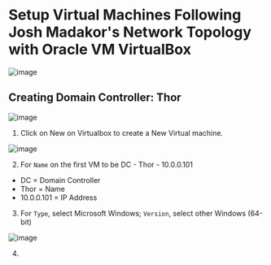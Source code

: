 # Setup Virtual Machines Following Josh Madakor's Network Topology with Oracle VM VirtualBox

![image](https://github.com/user-attachments/assets/f11db633-36be-4676-9f46-6875122388c7)

## Creating Domain Controller: Thor

![image](https://github.com/user-attachments/assets/09216a56-90ff-4f9c-b01f-d6e537b817cd)

1. Click on New on Virtualbox to create a New Virtual machine.

![image](https://github.com/user-attachments/assets/1fd5944e-7f23-41a6-9e47-970c6a560f05)


2. For `Name` on the first VM to be DC - Thor - 10.0.0.101
  - DC = Domain Controller
  - Thor = Name
  - 10.0.0.101 = IP Address

3. For `Type`, select Microsoft Windows; `Version`, select other Windows (64-bit)

![image](https://github.com/user-attachments/assets/40321964-f2f7-4f80-b644-0db9d5010fcb)

4.
